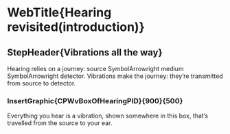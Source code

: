 
# WebTitle{Hearing revisited(introduction)}

## StepHeader{Vibrations all the way}

Hearing relies on a journey: source  SymbolArrowright medium  SymbolArrowright detector. Vibrations make the journey: they’re transmitted from source to detector.

### InsertGraphic{CPWvBoxOfHearingPID}{900}{500}

Everything you hear is a vibration, shown somewhere in this box, that’s travelled from the source to your ear. 
